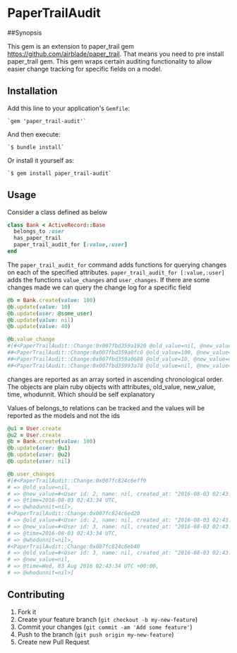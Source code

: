 # PaperTrailAudit

##Synopsis

This gem is an extension to paper_trail gem https://github.com/airblade/paper_trail. That means you need to pre install paper_trail gem. This gem wraps certain auditing functionality to allow easier change tracking for specific fields on a model.

## Installation

Add this line to your application's `Gemfile`:

    `gem 'paper_trail-audit'`

And then execute:

    `$ bundle install`

Or install it yourself as:

    `$ gem install paper_trail-audit`

## Usage
Consider a class defined as below
```ruby
class Bank < ActiveRecord::Base
  belongs_to :user
  has_paper_trail
  paper_trail_audit_for [:value,:user]
end
```

The `paper_trail_audit_for` command adds functions for querying changes on each of the specified attributes. `paper_trail_audit_for [:value,:user]` adds the functions `value_changes` and `user_changes`. If there are some changes made we can query the change log for a specific field

```ruby
@b = Bank.create(value: 100)
@b.update(value: 10)
@b.update(user: @some_user)
@b.update(value: nil)
@b.update(value: 40)

@b.value_change
#[#<PaperTrailAudit::Change:0x007fbd359a1920 @old_value=nil, @new_value=100, @time=2016-08-03 02:39:16 UTC, @whodunnit=nil>,
##<PaperTrailAudit::Change:0x007fbd359a0fc0 @old_value=100, @new_value=10, @time=2016-08-03 02:39:16 UTC, @whodunnit=nil>,
##<PaperTrailAudit::Change:0x007fbd359a0688 @old_value=10, @new_value=nil, @time=2016-08-03 02:39:16 UTC, @whodunnit=nil>,
##<PaperTrailAudit::Change:0x007fbd35993a78 @old_value=nil, @new_value=40, @time=Wed, 03 Aug 2016 02:39:16 UTC +00:00, @whodunnit=nil>]
```
changes are reported as an array sorted in ascending chronological order. The objects are plain ruby objects with attributes, old_value, new_value, time, whodunnit. Which should be self explanatory

Values of belongs_to relations can be tracked and the values will be reported as the models and not the ids
```ruby
@u1 = User.create
@u2 = User.create
@b = Bank.create(value: 100)
@b.update(user: @u1)
@b.update(user: @u2)
@b.update(user: nil)

@b.user_changes
#[#<PaperTrailAudit::Change:0x007fc824c6eff0
# => @old_value=nil,
# => @new_value=#<User id: 2, name: nil, created_at: "2016-08-03 02:43:34", updated_at: "2016-08-03 02:43:34">,
# => @time=2016-08-03 02:43:34 UTC,
# => @whodunnit=nil>,
#<PaperTrailAudit::Change:0x007fc824c6ed20
# => @old_value=#<User id: 2, name: nil, created_at: "2016-08-03 02:43:34", updated_at: "2016-08-03 02:43:34">,
# => @new_value=#<User id: 3, name: nil, created_at: "2016-08-03 02:43:34", updated_at: "2016-08-03 02:43:34">,
# => @time=2016-08-03 02:43:34 UTC,
# => @whodunnit=nil>,
#<PaperTrailAudit::Change:0x007fc824c6eb40
# => @old_value=#<User id: 3, name: nil, created_at: "2016-08-03 02:43:34", updated_at: "2016-08-03 02:43:34">,
# => @new_value=nil,
# => @time=Wed, 03 Aug 2016 02:43:34 UTC +00:00,
# => @whodunnit=nil>]
```

## Contributing

1. Fork it
2. Create your feature branch (`git checkout -b my-new-feature`)
3. Commit your changes (`git commit -am 'Add some feature'`)
4. Push to the branch (`git push origin my-new-feature`)
5. Create new Pull Request
